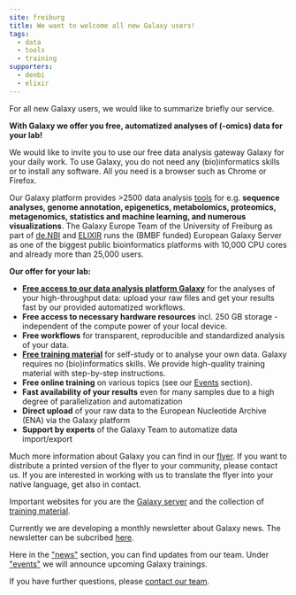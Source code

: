 ```yaml
---
site: freiburg
title: We want to welcome all new Galaxy users!
tags:
  - data
  - tools
  - training
supporters:
  - denbi
  - elixir
---
```


For all new Galaxy users, we would like to summarize briefly our service.

__With Galaxy we offer you free, automatized analyses of (-omics) data for your lab!__

We would like to invite you to use our free data analysis gateway Galaxy for your daily work. To use Galaxy, you do not need any (bio)informatics skills or to install any software. All you need is a browser such as Chrome or Firefox.

Our Galaxy platform provides >2500 data analysis [tools](https://galaxyproject.eu/tools) for e.g. __sequence analyses, genome annotation, epigenetics, metabolomics, proteomics, metagenomics, statistics and machine learning, and numerous visualizations__.
The Galaxy Europe Team of the University of Freiburg as part of [de.NBI](https://www.denbi.de) and [ELIXIR](https://elixir-europe.org/communities/galaxy) runs the (BMBF funded) European Galaxy Server as one of the biggest public bioinformatics platforms with 10,000 CPU cores and already more than 25,000 users.

__Our offer for your lab:__
- [__Free access to our data analysis platform Galaxy__](https://usegalaxy.eu/) for the analyses of your high-throughput data: upload your raw files and get your results fast by our provided automatized workflows.
- __Free access to necessary hardware resources__ incl. 250 GB storage - independent of the compute power of your local device.
- __Free workflows__ for transparent, reproducible and standardized analysis of your data.
- [__Free training material__](https://training.galaxyproject.org/) for self-study or to analyse your own data. Galaxy requires no (bio)informatics skills. We provide high-quality training material with step-by-step instructions.
- __Free online training__ on various topics (see our [Events](https://galaxyproject.eu/events) section).
- __Fast availability of your results__ even for many samples due to a high degree of parallelization and automatization
- __Direct upload__ of your raw data to the European Nucleotide Archive (ENA) via the Galaxy platform
- __Support by experts__ of the Galaxy Team to automatize data import/export

Much more information about Galaxy you can find in our [flyer](https://drive.google.com/file/d/1n7zTILNCdwqNKZqIvQHIzzRREfwqcGZX/view?usp=sharing). If you want to distribute a printed version of the flyer to your community, please contact us. If you are interested in working with us to translate the flyer into your native language, get also in contact.

Important websites for you are the [Galaxy server](https://usegalaxy.eu) and the collection of [training material](https://training.galaxyproject.org).

Currently we are developing a monthly newsletter about Galaxy news. The newsletter can be subcribed [here](...).

Here in the ["news"](https://galaxyproject.eu/news) section, you can find updates from our team. Under ["events"](https://galaxyproject.eu/events) we will announce upcoming Galaxy trainings.

If you have further questions, please [contact our team](mailto:contact@usegalaxy.eu).
